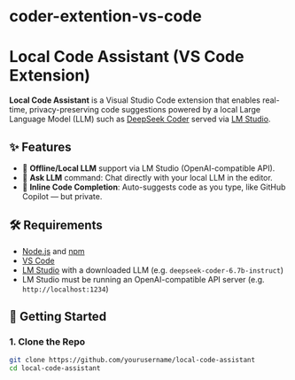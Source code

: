 # coder-extention-vs-code



# Local Code Assistant (VS Code Extension)

**Local Code Assistant** is a Visual Studio Code extension that enables real-time, privacy-preserving code suggestions powered by a local Large Language Model (LLM) such as [DeepSeek Coder](https://github.com/deepseek-ai/DeepSeek-Coder) served via [LM Studio](https://lmstudio.ai/).

## ✨ Features

- 🔌 **Offline/Local LLM** support via LM Studio (OpenAI-compatible API).
- 💬 **Ask LLM** command: Chat directly with your local LLM in the editor.
- 🤖 **Inline Code Completion**: Auto-suggests code as you type, like GitHub Copilot — but private.

## 🛠 Requirements

- [Node.js](https://nodejs.org/) and [npm](https://www.npmjs.com/)
- [VS Code](https://code.visualstudio.com/)
- [LM Studio](https://lmstudio.ai/) with a downloaded LLM (e.g. `deepseek-coder-6.7b-instruct`)
- LM Studio must be running an OpenAI-compatible API server (e.g. `http://localhost:1234`)

## 🚀 Getting Started

### 1. Clone the Repo

```bash
git clone https://github.com/yourusername/local-code-assistant
cd local-code-assistant

